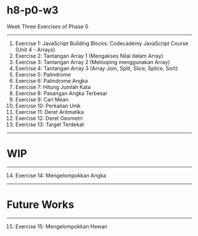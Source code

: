 # h8-p0-w3
Week Three Exercises of Phase 0

---

1. Exercise 1: JavaScript Building Blocks: Codecademy JavaScript Course (Unit 4 - Arrays)
2. Exercise 2: Tantangan Array 1 (Mengakses Nilai dalam Array)
3. Exercise 3: Tantangan Array 2 (Melooping menggunakan Array)
4. Exercise 4: Tantangan Array 3 (Array Join, Split, Slice, Splice, Sort)
5. Exercise 5: Palindrome
6. Exercise 6: Palindrome Angka
7. Exercise 7: Hitung Jumlah Kata
8. Exercise 8: Pasangan Angka Terbesar
9. Exercise 9: Cari Mean
10. Exercise 10: Perkalian Unik
11. Exercise 11: Deret Aritmatika
12. Exercise 12: Deret Geometri
13. Exercise 13: Target Terdekat

---

# WIP

---

14. Exercise 14: Mengelompokkan Angka

---

# Future Works

---

15. Exercise 15: Mengelompokkan Hewan